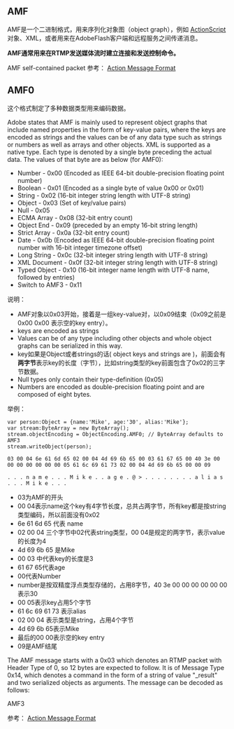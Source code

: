 ## AMF

AMF是一个二进制格式，用来序列化对象图（object graph），例如 [ActionScript](https://en.wikipedia.org/wiki/ActionScript)对象、XML，或者用来在AdobeFlash客户端和远程服务之间传递消息。

**AMF通常用来在RTMP发送媒体流时建立连接和发送控制命令。**

AMF self-contained packet
参考：
[Action Message Format](https://en.wikipedia.org/wiki/Action_Message_Format)


## AMF0

这个格式制定了多种数据类型用来编码数据。

 Adobe states that AMF is mainly used to represent object graphs that include named properties in the form of key-value pairs, where the keys are encoded as strings and the values can be of any data type such as strings or numbers as well as arrays and other objects. XML is supported as a native type. Each type is denoted by a single byte preceding the actual data. The values of that byte are as below (for AMF0):
 
- Number - 0x00 (Encoded as IEEE 64-bit double-precision floating point number)
- Boolean - 0x01 (Encoded as a single byte of value 0x00 or 0x01)
- String - 0x02 (16-bit integer string length with UTF-8 string)
- Object - 0x03 (Set of key/value pairs)
- Null - 0x05
- ECMA Array - 0x08 (32-bit entry count)
- Object End - 0x09 (preceded by an empty 16-bit string length)
- Strict Array - 0x0a (32-bit entry count)
- Date - 0x0b (Encoded as IEEE 64-bit double-precision floating point number with 16-bit integer timezone offset)
- Long String - 0x0c (32-bit integer string length with UTF-8 string)
- XML Document - 0x0f (32-bit integer string length with UTF-8 string)
- Typed Object - 0x10 (16-bit integer name length with UTF-8 name, followed by entries)
- Switch to AMF3 - 0x11

说明：

- AMF对象以0x03开始，接着是一组key-value对，以0x09结束（0x09之前是0x00 0x00 表示空的key entry）。
- keys are encoded as strings
- Values can be of any type including other objects and whole object graphs can be serialized in this way.
- key如果是Object或者strings的话( object keys and strings are )，前面会有**两字节**表示key的长度（字节），比如string类型的key前面包含了0x02的三字节数据。
- Null types only contain their type-definition (0x05)
- Numbers are encoded as double-precision floating point and are composed of eight bytes.

举例：
```
var person:Object = {name:'Mike', age:'30', alias:'Mike'};
var stream:ByteArray = new ByteArray();
stream.objectEncoding = ObjectEncoding.AMF0; // ByteArray defaults to AMF3
stream.writeObject(person);
```

```
03 00 04 6e 61 6d 65 02 00 04 4d 69 6b 65 00 03 61 67 65 00 40 3e 00 00 00 00 00 00 00 05 61 6c 69 61 73 02 00 04 4d 69 6b 65 00 00 09	

. . . n a m e . . . M i k e . . a g e . @ > . . . . . . . . a l i a s . . . M i k e . . .

```

- 03为AMF的开头
- 00 04表示name这个key有4字节长度，总共占两字节，所有key都是按string类型编码，所以前面没有0x02
- 6e 61 6d 65 代表 name
- 02 00 04 三个字节中02代表string类型，00 04是规定的两字节，表示value的长度为4
- 4d 69 6b 65 是Mike
- 00 03 中代表key的长度是3
- 61 67 65代表age
- 00代表Number
- number是按双精度浮点类型存储的，占用8字节，40 3e 00 00 00 00 00 00 表示30
- 00 05表示key占用5个字节
- 61 6c 69 61 73 表示alias
- 02 00 04 表示类型是string，占用4个字节
- 4d 69 6b 65表示Mike
- 最后的00 00表示空的key entry
- 09是AMF结尾

The AMF message starts with a 0x03 which denotes an RTMP packet with Header Type of 0, so 12 bytes are expected to follow. It is of Message Type 0x14, which denotes a command in the form of a string of value "_result" and two serialized objects as arguments. The message can be decoded as follows:


AMF3


参考：
[Action Message Format](https://en.wikipedia.org/wiki/Action_Message_Format)